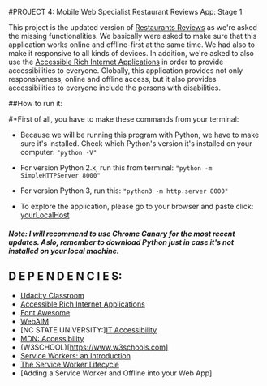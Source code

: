 #PROJECT 4: Mobile Web Specialist Restaurant Reviews App: Stage 1

This project is the updated version of [Restaurants Reviews](https://github.com/udacity/mws-restaurant-stage-1.git) as we're asked the missing functionalities. We basically were asked to make sure that this application works online and offline-first at the same time. We had also to make it responsive to all kinds of devices. In addition, we're asked to also use the [Accessible Rich Internet Applications](https://www.w3.org/TR/wai-aria-1.1/) in order to provide accessibilities to everyone. Globally, this application provides not only responsiveness, online and offline access, but it also provides accessibilities to everyone include the persons with disabilities. 

##How to run it:
    
#*First of all, you have to make these commands from your terminal:
    
*   Because we will be running this program with Python, we have to make sure it's installed. Check which Python's version it's installed on your computer:
    `"python -V"`

*   For version Python 2.x, run this from terminal:
    `"python -m SimpleHTTPServer 8000"`

*   For version Python 3, run this:
    `"python3 -m http.server 8000"`

*   To explore the application, please go to your browser and paste click: [yourLocalHost](http://localhost:8000)


#####   Note: I will recommend to use Chrome Canary for the most recent updates. Aslo, remember to download Python just in case it's not                    installed on your local machine.


## D E P E N D E N C I E S:

*   [Udacity Classroom](https://classroom.udacity.com/)
*   [Accessible Rich Internet Applications](https://www.w3.org/TR/wai-aria-1.1/#roles)
*   [Font Awesome](https://fontawesome.com/)
*   [WebAIM](https://webaim.org/techniques/keyboard/accesskey)
*   [NC STATE UNIVERSITY:][IT Accessibility](https://accessibility.oit.ncsu.edu/it-accessibility-at-nc-state/developers/accessibility-handbook/mouse-and-keyboard-events/)
*   [MDN: Accessibility](https://developer.mozilla.org/en-US/docs/Learn/Accessibility)
*   (W3SCHOOL)[https://www.w3schools.com]
*   [Service Workers: an Introduction](https://developers.google.com/web/fundamentals/primers/service-workers/)
*   [The Service Worker Lifecycle](https://developers.google.com/web/fundamentals/primers/service-workers/lifecycle)
*   [Adding a Service Worker and Offline into your Web App]


     